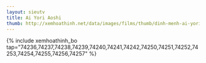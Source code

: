 ```yaml
---
layout: sieutv
title: Ai Yori Aoshi
thumb: http://xemhoathinh.net/data/images/films/thumb/dinh-menh-ai-yori-aoshi-2012.jpg
---
```

{% include xemhoathinh_bo tap="74236,74237,74238,74239,74240,74241,74242,74250,74251,74252,74253,74254,74255,74256,74257" %} 
